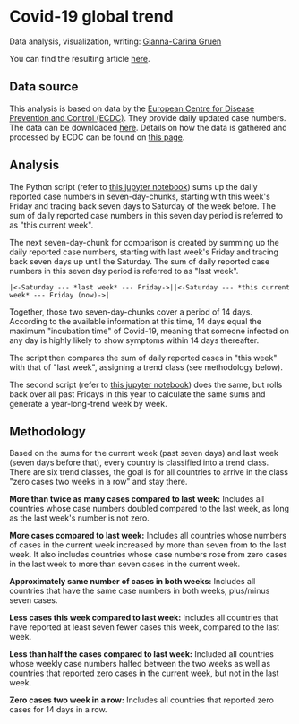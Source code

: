 # Covid-19 global trend

Data analysis, visualization, writing: [Gianna-Carina Gruen](https://twitter.com/giannagruen)

You can find the resulting article [here](https://www.dw.com/en/coronavirus-trend-the-pandemic-is-far-from-over/a-53954594).

## Data source

This analysis is based on data by the [European Centre for Disease Prevention and Control (ECDC)](https://www.ecdc.europa.eu/en). They provide daily updated case numbers. The data can be downloaded [here](https://www.ecdc.europa.eu/en/publications-data/download-todays-data-geographic-distribution-covid-19-cases-worldwide). Details on how the data is gathered and processed by ECDC can be found on [this page](https://www.ecdc.europa.eu/en/covid-19/data-collection).


## Analysis

The Python script (refer to [this jupyter notebook](Trend-Corona.ipynb)) sums up the daily reported case numbers in seven-day-chunks, starting with this week's Friday and tracing back seven days to Saturday of the week before. The sum of daily reported case numbers in this seven day period is referred to as "this current week".

The next seven-day-chunk for comparison is created by summing up the daily reported case numbers, starting with last week's Friday and tracing back seven days up until the Saturday. The sum of daily reported case numbers in this seven day period is referred to as "last week".

`|<-Saturday --- *last week* --- Friday->||<-Saturday --- *this current week* --- Friday (now)->|`

Together, those two seven-day-chunks cover a period of 14 days. According to the available information at this time, 14 days equal the maximum "incubation time" of Covid-19, meaning that someone infected on any day is highly likely to show symptoms within 14 days thereafter.

The script then compares the sum of daily reported cases in "this week" with that of "last week", assigning a trend class (see methodology below).

The second script (refer to [this jupyter notebook](Trend-Corona-Past-Weeks.ipynb)) does the same, but rolls back over all past Fridays in this year to calculate the same sums and generate a year-long-trend week by week.


## Methodology

Based on the sums for the current week (past seven days) and last week (seven days before that), every country is classified into a trend class. There are six trend classes, the goal is for all countries to arrive in the class "zero cases two weeks in a row" and stay there.

**More than twice as many cases compared to last week:**
Includes all countries whose case numbers doubled compared to the last week, as long as the last week's number is not zero.

**More cases compared to last week:**
Includes all countries whose numbers of cases in the current week increased by more than seven from to the last week. It also includes countries whose case numbers rose from zero cases in the last week to more than seven cases in the current week.

**Approximately same number of cases in both weeks:**
Includes all countries that have the same case numbers in both weeks, plus/minus seven cases.

**Less cases this week compared to last week:**
Includes all countries that have reported at least seven fewer cases this week, compared to the last week.

**Less than half the cases compared to last week:**
Included all countries whose weekly case numbers halfed between the two weeks as well as countries that reported zero cases in the current week, but not in the last week.

**Zero cases two week in a row:**
Includes all countries that reported zero cases for 14 days in a row.
